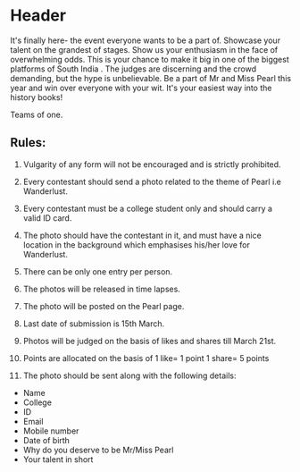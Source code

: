<!-- TITLE: Mrmspearl -->
<!-- SUBTITLE: A quick summary of Mrmspearl -->

# Header
It's finally here- the event everyone wants to be a part of. Showcase your talent on the grandest of stages. Show us your enthusiasm in the face of overwhelming odds. This is your chance to make it big in one of the biggest platforms of South India . The judges are discerning and the crowd demanding, but the hype is unbelievable. Be a part of Mr and Miss Pearl this year and win over everyone with your wit. It's your easiest way into the history books!

Teams of one.
## Rules:

1. Vulgarity of any form will not be encouraged and is strictly prohibited.

2. Every contestant should send a photo related to the theme of Pearl i.e Wanderlust.

3. Every contestant must be a college student only and should carry a valid ID card.

4. The photo should have the contestant in it, and must have a nice location in the background which emphasises his/her love for Wanderlust.

5. There can be only one entry per person.

6. The photos will be released in time lapses.

7. The photo will be posted on the Pearl page.

8. Last date of submission is 15th March.

9. Photos will be judged on the basis of likes and shares till March 21st.

10. Points are allocated on the basis of 1 like= 1 point 1 share= 5 points

11. The photo should be sent along with the following details:

* Name
* College
* ID
* Email
* Mobile number
* Date of birth
* Why do you deserve to be Mr/Miss Pearl
* Your talent in short